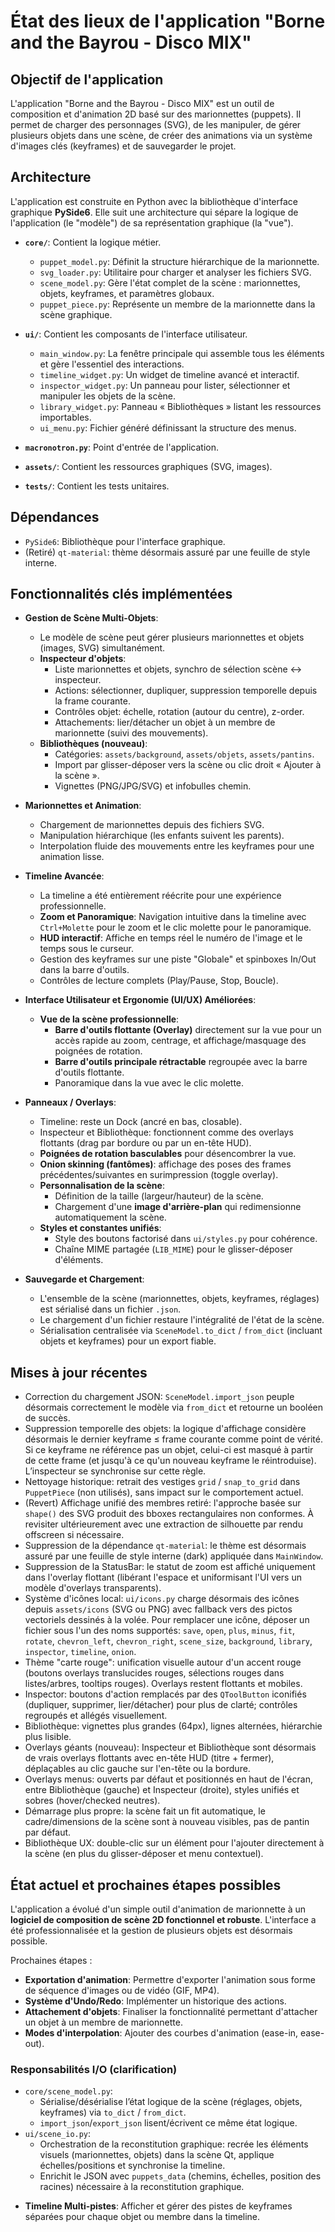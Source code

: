 # État des lieux de l'application "Borne and the Bayrou - Disco MIX"

## Objectif de l'application

L'application "Borne and the Bayrou - Disco MIX" est un outil de composition et d'animation 2D basé sur des marionnettes (puppets). Il permet de charger des personnages (SVG), de les manipuler, de gérer plusieurs objets dans une scène, de créer des animations via un système d'images clés (keyframes) et de sauvegarder le projet.

## Architecture

L'application est construite en Python avec la bibliothèque d'interface graphique **PySide6**. Elle suit une architecture qui sépare la logique de l'application (le "modèle") de sa représentation graphique (la "vue").

*   **`core/`**: Contient la logique métier.
    *   `puppet_model.py`: Définit la structure hiérarchique de la marionnette.
    *   `svg_loader.py`: Utilitaire pour charger et analyser les fichiers SVG.
    *   `scene_model.py`: Gère l'état complet de la scène : marionnettes, objets, keyframes, et paramètres globaux.
    *   `puppet_piece.py`: Représente un membre de la marionnette dans la scène graphique.

*   **`ui/`**: Contient les composants de l'interface utilisateur.
    *   `main_window.py`: La fenêtre principale qui assemble tous les éléments et gère l'essentiel des interactions.
    *   `timeline_widget.py`: Un widget de timeline avancé et interactif.
    *   `inspector_widget.py`: Un panneau pour lister, sélectionner et manipuler les objets de la scène.
    *   `library_widget.py`: Panneau « Bibliothèques » listant les ressources importables.
    *   `ui_menu.py`: Fichier généré définissant la structure des menus.

*   **`macronotron.py`**: Point d'entrée de l'application.
*   **`assets/`**: Contient les ressources graphiques (SVG, images).
*   **`tests/`**: Contient les tests unitaires.

## Dépendances

*   `PySide6`: Bibliothèque pour l'interface graphique.
*   (Retiré) `qt-material`: thème désormais assuré par une feuille de style interne.

## Fonctionnalités clés implémentées

*   **Gestion de Scène Multi-Objets**:
    *   Le modèle de scène peut gérer plusieurs marionnettes et objets (images, SVG) simultanément.
    *   **Inspecteur d'objets**:
        - Liste marionnettes et objets, synchro de sélection scène ↔ inspecteur.
        - Actions: sélectionner, dupliquer, suppression temporelle depuis la frame courante.
        - Contrôles objet: échelle, rotation (autour du centre), z-order.
        - Attachements: lier/détacher un objet à un membre de marionnette (suivi des mouvements).
    *   **Bibliothèques (nouveau)**:
        - Catégories: `assets/background`, `assets/objets`, `assets/pantins`.
        - Import par glisser-déposer vers la scène ou clic droit « Ajouter à la scène ».
        - Vignettes (PNG/JPG/SVG) et infobulles chemin.

*   **Marionnettes et Animation**:
    *   Chargement de marionnettes depuis des fichiers SVG.
    *   Manipulation hiérarchique (les enfants suivent les parents).
    *   Interpolation fluide des mouvements entre les keyframes pour une animation lisse.

*   **Timeline Avancée**:
    *   La timeline a été entièrement réécrite pour une expérience professionnelle.
    *   **Zoom et Panoramique**: Navigation intuitive dans la timeline avec `Ctrl+Molette` pour le zoom et le clic molette pour le panoramique.
    *   **HUD interactif**: Affiche en temps réel le numéro de l'image et le temps sous le curseur.
    *   Gestion des keyframes sur une piste "Globale" et spinboxes In/Out dans la barre d'outils.
    *   Contrôles de lecture complets (Play/Pause, Stop, Boucle).

*   **Interface Utilisateur et Ergonomie (UI/UX) Améliorées**:
    *   **Vue de la scène professionnelle**:
        *   **Barre d'outils flottante (Overlay)** directement sur la vue pour un accès rapide au zoom, centrage, et affichage/masquage des poignées de rotation.
        *   **Barre d'outils principale rétractable** regroupée avec la barre d'outils flottante.
        *   Panoramique dans la vue avec le clic molette.
*   **Panneaux / Overlays**:
    *   Timeline: reste un Dock (ancré en bas, closable).
    *   Inspecteur et Bibliothèque: fonctionnent comme des overlays flottants (drag par bordure ou par un en-tête HUD).
    *   **Poignées de rotation basculables** pour désencombrer la vue.
    *   **Onion skinning (fantômes)**: affichage des poses des frames précédentes/suivantes en surimpression (toggle overlay).
    *   **Personnalisation de la scène**:
        *   Définition de la taille (largeur/hauteur) de la scène.
        *   Chargement d'une **image d'arrière-plan** qui redimensionne automatiquement la scène.
    *   **Styles et constantes unifiés**:
        *   Style des boutons factorisé dans `ui/styles.py` pour cohérence.
        *   Chaîne MIME partagée (`LIB_MIME`) pour le glisser-déposer d'éléments.

*   **Sauvegarde et Chargement**:
    *   L'ensemble de la scène (marionnettes, objets, keyframes, réglages) est sérialisé dans un fichier `.json`.
    *   Le chargement d'un fichier restaure l'intégralité de l'état de la scène.
    *   Sérialisation centralisée via `SceneModel.to_dict` / `from_dict` (incluant objets et keyframes) pour un export fiable.

## Mises à jour récentes

- Correction du chargement JSON: `SceneModel.import_json` peuple désormais correctement le modèle via `from_dict` et retourne un booléen de succès.
- Suppression temporelle des objets: la logique d'affichage considère désormais le dernier keyframe ≤ frame courante comme point de vérité. Si ce keyframe ne référence pas un objet, celui-ci est masqué à partir de cette frame (et jusqu'à ce qu'un nouveau keyframe le réintroduise). L’inspecteur se synchronise sur cette règle.
- Nettoyage historique: retrait des vestiges `grid` / `snap_to_grid` dans `PuppetPiece` (non utilisés), sans impact sur le comportement actuel.
- (Revert) Affichage unifié des membres retiré: l'approche basée sur `shape()` des SVG produit des bboxes rectangulaires non conformes. À revisiter ultérieurement avec une extraction de silhouette par rendu offscreen si nécessaire.
- Suppression de la dépendance `qt-material`: le thème est désormais assuré par une feuille de style interne (dark) appliquée dans `MainWindow`.
- Suppression de la StatusBar: le statut de zoom est affiché uniquement dans l'overlay flottant (libérant l'espace et uniformisant l'UI vers un modèle d'overlays transparents).
- Système d'icônes local: `ui/icons.py` charge désormais des icônes depuis `assets/icons` (SVG ou PNG) avec fallback vers des pictos vectoriels dessinés à la volée. Pour remplacer une icône, déposer un fichier sous l'un des noms supportés: `save`, `open`, `plus`, `minus`, `fit`, `rotate`, `chevron_left`, `chevron_right`, `scene_size`, `background`, `library`, `inspector`, `timeline`, `onion`.
- Thème "carte rouge": unification visuelle autour d'un accent rouge (boutons overlays translucides rouges, sélections rouges dans listes/arbres, tooltips rouges). Overlays restent flottants et mobiles.
- Inspector: boutons d'action remplacés par des `QToolButton` iconifiés (dupliquer, supprimer, lier/détacher) pour plus de clarté; contrôles regroupés et allégés visuellement.
- Bibliothèque: vignettes plus grandes (64px), lignes alternées, hiérarchie plus lisible.
- Overlays géants (nouveau): Inspecteur et Bibliothèque sont désormais de vrais overlays flottants avec en-tête HUD (titre + fermer), déplaçables au clic gauche sur l'en-tête ou la bordure.
- Overlays menus: ouverts par défaut et positionnés en haut de l'écran, entre Bibliothèque (gauche) et Inspecteur (droite), styles unifiés et sobres (hover/checked neutres).
- Démarrage plus propre: la scène fait un fit automatique, le cadre/dimensions de la scène sont à nouveau visibles, pas de pantin par défaut.
- Bibliothèque UX: double-clic sur un élément pour l'ajouter directement à la scène (en plus du glisser-déposer et menu contextuel).

## État actuel et prochaines étapes possibles

L'application a évolué d'un simple outil d'animation de marionnette à un **logiciel de composition de scène 2D fonctionnel et robuste**. L'interface a été professionnalisée et la gestion de plusieurs objets est désormais possible.

Prochaines étapes :

*   **Exportation d'animation**: Permettre d'exporter l'animation sous forme de séquence d'images ou de vidéo (GIF, MP4).
*   **Système d'Undo/Redo**: Implémenter un historique des actions.
*   **Attachement d'objets**: Finaliser la fonctionnalité permettant d'attacher un objet à un membre de marionnette.
*   **Modes d'interpolation**: Ajouter des courbes d'animation (ease-in, ease-out).
### Responsabilités I/O (clarification)

- `core/scene_model.py`:
  - Sérialise/désérialise l’état logique de la scène (réglages, objets, keyframes) via `to_dict` / `from_dict`.
  - `import_json`/`export_json` lisent/écrivent ce même état logique.
- `ui/scene_io.py`:
  - Orchestration de la reconstitution graphique: recrée les éléments visuels (marionnettes, objets) dans la scène Qt, applique échelles/positions et synchronise la timeline.
  - Enrichit le JSON avec `puppets_data` (chemins, échelles, position des racines) nécessaire à la reconstitution graphique.

*   **Timeline Multi-pistes**: Afficher et gérer des pistes de keyframes séparées pour chaque objet ou membre dans la timeline.
